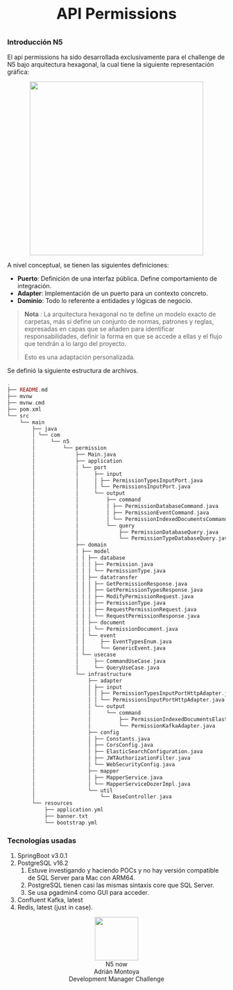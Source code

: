 <p align="center" style="font-size: 35px; font-weight: bold">
API Permissions
</p>

### Introducción N5

El api permissions ha sido desarrollada exclusivamente para el challenge de N5 bajo arquitectura hexagonal, 
la cual tiene la siguiente representación gráfica:
<p align="center">
<img src="https://cdn.hashnode.com/res/hashnode/image/upload/v1628328886812/p_4uCQKna.png?auto=compress,format&format=webp" width="400"/>
</p>

A nivel conceptual, se tienen las siguientes definiciones: 
- **Puerto**: Definición de una interfaz pública. Define comportamiento de integración.
- **Adapter**: Implementación de un puerto para un contexto concreto.
- **Dominio**: Todo lo referente a entidades y lógicas de negocio.


> **Nota** : La arquitectura hexagonal no te define un modelo exacto de carpetas, más si define un conjunto de normas, patrones y reglas, expresadas en capas que se añaden para identificar responsabilidades, 
> definir la forma en que se accede a ellas y el flujo que tendrán a lo largo del proyecto. 
> 
> Esto es una adaptación personalizada.
>  
Se definió la siguiente estructura de archivos.

```php
.
├── README.md
├── mvnw
├── mvnw.cmd
├── pom.xml
└── src
    └── main
        ├── java
        │ └── com
        │     └── n5
        │         └── permission
        │             ├── Main.java
        │             ├── application
        │             │ └── port
        │             │     ├── input
        │             │     │ ├── PermissionTypesInputPort.java
        │             │     │ └── PermissionsInputPort.java
        │             │     └── output
        │             │         ├── command
        │             │         │ ├── PermissionDatabaseCommand.java
        │             │         │ ├── PermissionEventCommand.java
        │             │         │ └── PermissionIndexedDocumentsCommand.java
        │             │         └── query
        │             │             ├── PermissionDatabaseQuery.java
        │             │             └── PermissionTypeDatabaseQuery.java
        │             ├── domain
        │             │ ├── model
        │             │ │ ├── database
        │             │ │ │ ├── Permission.java
        │             │ │ │ └── PermissionType.java
        │             │ │ ├── datatransfer
        │             │ │ │ ├── GetPermissionResponse.java
        │             │ │ │ ├── GetPermissionTypesResponse.java
        │             │ │ │ ├── ModifyPermissionRequest.java
        │             │ │ │ ├── PermissionType.java
        │             │ │ │ ├── RequestPermissionRequest.java
        │             │ │ │ └── RequestPermissionResponse.java
        │             │ │ ├── document
        │             │ │ │ └── PermissionDocument.java
        │             │ │ └── event
        │             │ │     ├── EventTypesEnum.java
        │             │ │     └── GenericEvent.java
        │             │ └── usecase
        │             │     ├── CommandUseCase.java
        │             │     └── QueryUseCase.java
        │             └── infrastructure
        │                 ├── adapter
        │                 │ ├── input
        │                 │ │ ├── PermissionTypesInputPortHttpAdapter.java
        │                 │ │ └── PermissionsInputPortHttpAdapter.java
        │                 │ └── output
        │                 │     └── command
        │                 │         ├── PermissionIndexedDocumentsElasticSearchAdapter.java
        │                 │         └── PermissionKafkaAdapter.java
        │                 ├── config
        │                 │ ├── Constants.java
        │                 │ ├── CorsConfig.java
        │                 │ ├── ElasticSearchConfiguration.java
        │                 │ ├── JWTAuthorizationFilter.java
        │                 │ └── WebSecurityConfig.java
        │                 ├── mapper
        │                 │ ├── MapperService.java
        │                 │ └── MapperServiceDozerImpl.java
        │                 └── util
        │                     └── BaseController.java
        └── resources
            ├── application.yml
            ├── banner.txt
            └── bootstrap.yml

```

### Tecnologías usadas

1) SpringBoot v3.0.1
2) PostgreSQL v16.2 
   1) Estuve investigando y haciendo POCs y no hay versión compatible de SQL Server para Mac con ARM64.
   2) PostgreSQL tienen casi las mismas sintaxis core que SQL Server.
   3) Se usa pgadmin4 como GUI para acceder.
3) Confluent Kafka, latest
4) Redis, latest (just in case).


<p align="center">
<img src="https://media.licdn.com/dms/image/C4E0BAQHVHVjKl7jwvA/company-logo_200_200/0/1631361700150/n5now_logo?e=1716422400&v=beta&t=r3hnwapbkKSO6NRHExudZK0jkp27tLa0zQEANWkGSdU" width="100"/>
<br>N5 now
<br>Adrián Montoya
<br> Development Manager Challenge
</p>
